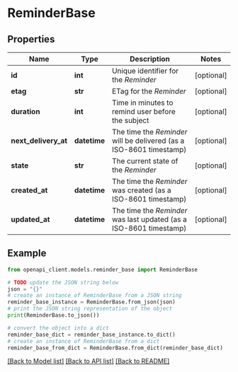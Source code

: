 # ReminderBase


## Properties

Name | Type | Description | Notes
------------ | ------------- | ------------- | -------------
**id** | **int** | Unique identifier for the *Reminder* | [optional] 
**etag** | **str** | ETag for the *Reminder* | [optional] 
**duration** | **int** | Time in minutes to remind user before the subject | [optional] 
**next_delivery_at** | **datetime** | The time the *Reminder* will be delivered (as a ISO-8601 timestamp) | [optional] 
**state** | **str** | The current state of the *Reminder* | [optional] 
**created_at** | **datetime** | The time the *Reminder* was created (as a ISO-8601 timestamp) | [optional] 
**updated_at** | **datetime** | The time the *Reminder* was last updated (as a ISO-8601 timestamp) | [optional] 

## Example

```python
from openapi_client.models.reminder_base import ReminderBase

# TODO update the JSON string below
json = "{}"
# create an instance of ReminderBase from a JSON string
reminder_base_instance = ReminderBase.from_json(json)
# print the JSON string representation of the object
print(ReminderBase.to_json())

# convert the object into a dict
reminder_base_dict = reminder_base_instance.to_dict()
# create an instance of ReminderBase from a dict
reminder_base_from_dict = ReminderBase.from_dict(reminder_base_dict)
```
[[Back to Model list]](../README.md#documentation-for-models) [[Back to API list]](../README.md#documentation-for-api-endpoints) [[Back to README]](../README.md)


